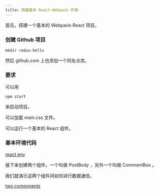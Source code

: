 ```yaml
---
title: 搭建基本 React-Webpack 环境
---
```


首先，搭建一个基本的 Webpack-React 项目。


### 创建 Github 项目

```
mkdir redux-hello
```

然后 github.com 上也添加一个同名仓库。


### 要求

可以用

```
npm start
```

来启动项目。


可以加载 main.css 文件。

可以运行一个基本的 React 组件。


### 基本环境代码

[react env ](https://github.com/happypeter/redux-hello/commit/874af1e67b880be3f3e1d3c1b4d31bfe0300e268)


接下来创建两个组件。一个叫做 PostBody ，另外一个叫做 CommentBox 。

我们就演示这两个组件间如何进行数据通信。

[two components](https://github.com/happypeter/redux-hello/commit/e7753b1d00186dc1d5f4f613cb826e7c2a60e2d9)
